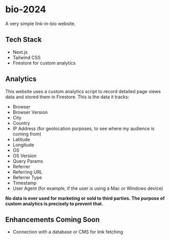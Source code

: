 # bio-2024

A very simple link-in-bio website.

## Tech Stack
* Next.js
* Tailwind CSS
* Firestore for custom analytics

## Analytics

This website uses a custom analytics script to record detailed page views data and stored them in Firestore. This is the data it tracks:
* Browser
* Browser Version
* City
* Country
* IP Address (for geolocation purposes, to see where my audience is coming from)
* Latitude
* Longitude
* OS
* OS Version
* Query Params
* Referrer
* Referring URL
* Referrer Type
* Timestamp
* User Agent (for example, if the user is using a Mac or Windows device)

**No data is ever used for marketing or sold to third parties. The purpose of custom analytics is precisely to prevent that.**

## Enhancements Coming Soon
* Connection with a database or CMS for link fetching
